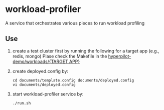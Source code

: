 # workload-profiler
A service that orchestrates various pieces to run workload profiling

## Use

1. create a test cluster first by running the following for a target app (e.g., redis, mongo)
    Plase check the Makefile in the [hyperpilot-demo/workloads/{TARGET APP}](https://github.com/Hyperpilotio/hyperpilot-demo/tree/master/workloads)
    
2. create deployed.config by:
	```{shell}
	cd documents/template.config documents/deployed.config
	vi documents/deployed.config
	```
3. start workload-profiler service by:
	```{shell}
	./run.sh
	```

